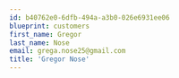 ```yaml
---
id: b40762e0-6dfb-494a-a3b0-026e6931ee06
blueprint: customers
first_name: Gregor
last_name: Nose
email: grega.nose25@gmail.com
title: 'Gregor Nose'
---
```

